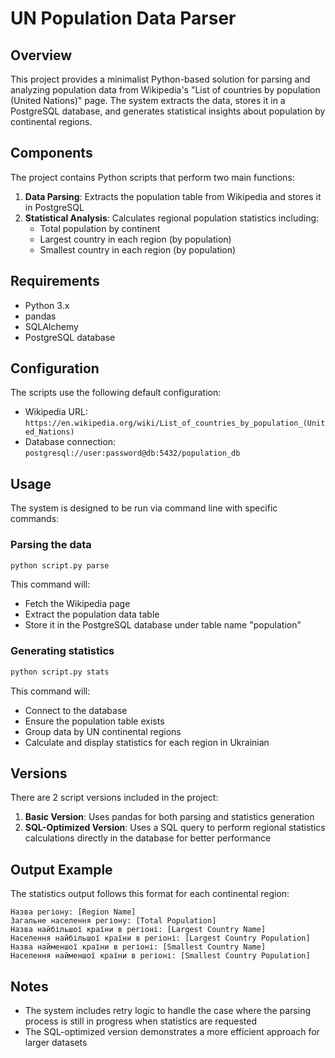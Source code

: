 # UN Population Data Parser

## Overview

This project provides a minimalist Python-based solution for parsing and analyzing population data from Wikipedia's "List of countries by population (United Nations)" page. The system extracts the data, stores it in a PostgreSQL database, and generates statistical insights about population by continental regions.

## Components

The project contains Python scripts that perform two main functions:

1. **Data Parsing**: Extracts the population table from Wikipedia and stores it in PostgreSQL
2. **Statistical Analysis**: Calculates regional population statistics including:
   - Total population by continent
   - Largest country in each region (by population)
   - Smallest country in each region (by population)

## Requirements

- Python 3.x
- pandas
- SQLAlchemy
- PostgreSQL database

## Configuration

The scripts use the following default configuration:

- Wikipedia URL: `https://en.wikipedia.org/wiki/List_of_countries_by_population_(United_Nations)`
- Database connection: `postgresql://user:password@db:5432/population_db`

## Usage

The system is designed to be run via command line with specific commands:

### Parsing the data

```bash
python script.py parse
```

This command will:
- Fetch the Wikipedia page
- Extract the population data table
- Store it in the PostgreSQL database under table name "population"

### Generating statistics

```bash
python script.py stats
```

This command will:
- Connect to the database
- Ensure the population table exists
- Group data by UN continental regions
- Calculate and display statistics for each region in Ukrainian

## Versions

There are 2 script versions included in the project:

1. **Basic Version**: Uses pandas for both parsing and statistics generation
2. **SQL-Optimized Version**: Uses a SQL query to perform regional statistics calculations directly in the database for better performance

## Output Example

The statistics output follows this format for each continental region:

```
Назва регіону: [Region Name]
Загальне населення регіону: [Total Population]
Назва найбільшої країни в регіоні: [Largest Country Name]
Населення найбільшої країни в регіоні: [Largest Country Population]
Назва найменшої країни в регіоні: [Smallest Country Name]
Населення найменшої країни в регіоні: [Smallest Country Population]
```

## Notes

- The system includes retry logic to handle the case where the parsing process is still in progress when statistics are requested
- The SQL-optimized version demonstrates a more efficient approach for larger datasets
